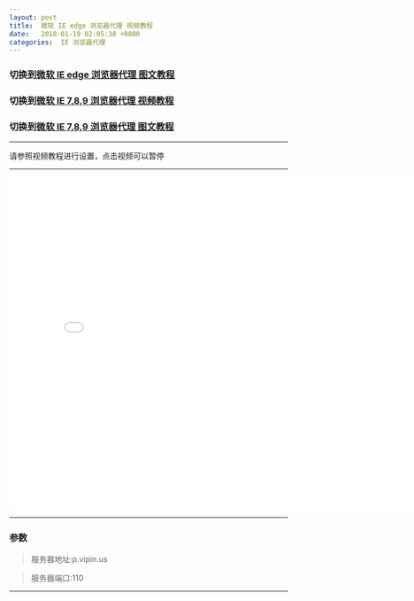 ```yaml
---
layout: post
title:  微软 IE edge 浏览器代理 视频教程
date:   2018-01-19 02:05:38 +0800
categories:  IE 浏览器代理
---
```


### 切换到[微软 IE edge 浏览器代理 **图文教程**](/2018/01/iee_txt/ "IE edge")
### 切换到[微软 IE 7,8,9 浏览器代理 **视频教程**](/2018/01/ie/ "IE")
### 切换到[微软 IE 7,8,9 浏览器代理 **图文教程**](/2018/01/ie_txt/ "IE")

****

请参照视频教程进行设置，点击视频可以暂停

****

<iframe width="800" height="600" src="/files/iee.mp4" frameborder="0" allow="autoplay; encrypted-media" allowfullscreen></iframe>

****

### 参数

>服务器地址:p.vipin.us

>服务器端口:110

****
